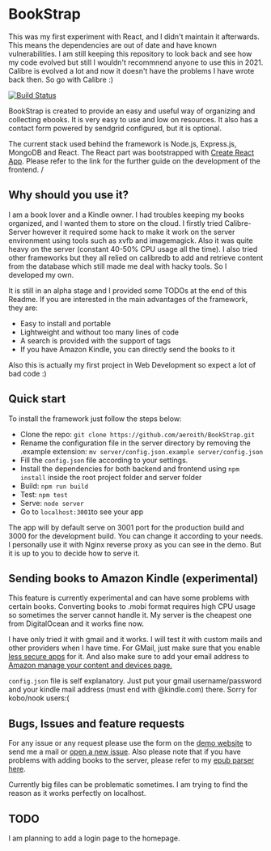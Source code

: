 # BookStrap

This was my first experiment with React, and I didn't maintain it afterwards. This means the dependencies are out of date and have known vulnerabilities. I am still keeping this repository to look back and see how my code evolved but still I wouldn't recommnend anyone to use this in 2021. Calibre is evolved a lot and now it doesn't have the problems I have wrote back then. So go with Calibre :)

[![Build Status](https://travis-ci.org/aeroith/BookStrap.svg?branch=master)](https://travis-ci.org/aeroith/BookStrap)

BookStrap is created to provide an easy and useful way of organizing and
collecting ebooks. It is very easy to use and low on resources. It also has a
contact form powered by sendgrid configured, but it is optional.

The current stack used behind the framework is Node.js, Express.js, MongoDB and
React. 
The React part was bootstrapped with [Create React App](https://github.com/facebookincubator/create-react-app).
Please refer to the link for the further guide on the development of the frontend.
/ 

## Why should you use it?

I am a book lover and a Kindle owner. I had troubles keeping my books organized, and I wanted them
to store on the cloud. I firstly tried Calibre-Server however it required some hack to make it work
on the server environment using tools such as xvfb and imagemagick. Also it was quite heavy on the server (constant 40-50% CPU usage all the time). I also tried other frameworks but they all relied on calibredb 
to add and retrieve content from the database which still made me deal with hacky tools. So I developed my
own.

It is still in an alpha stage and I provided some TODOs at the end of this Readme. If you are interested in
the main advantages of the framework, they are:

- Easy to install and portable
- Lightweight and without too many lines of code
- A search is provided with the support of tags
- If you have Amazon Kindle, you can directly send the books to it

Also this is actually my first project in Web Development so expect a lot of bad code :)  

## Quick start

To install the framework just follow the steps below:

- Clone the repo: `git clone https://github.com/aeroith/BookStrap.git`
- Rename the configuration file in the server directory by removing the .example
extension: `mv server/config.json.example server/config.json`
- Fill the `config.json` file according to your settings.
- Install the dependencies for both backend and frontend using `npm install` inside the root project folder and server folder
- Build: `npm run build`
- Test: `npm test`
- Serve: `node server`
- Go to `localhost:3001`to see your app

The app will by default serve on 3001 port for the production build and 3000 for
the development build. You can change it according to your needs. I personally use it with Nginx reverse
proxy as you can see in the demo. But it is up to you to decide how to serve it.

## Sending books to Amazon Kindle (experimental)
This feature is currently experimental and can have some problems with certain books. Converting
books to .mobi format requires high CPU usage so sometimes the server cannot handle it. My server
is the cheapest one from DigitalOcean and it works fine now. 

I have only tried it with gmail and it works. I will test it with custom
mails and other providers when I have time. For GMail, just make sure that you enable
[less secure apps](https://www.google.com/settings/security/lesssecureapps) for it. And also
make sure to add your email address to 
[Amazon manage your content and devices page.](https://www.amazon.com/mn/dcw/myx.html)

`config.json` file is self explanatory. Just put your gmail username/password and your
kindle mail address (must end with @kindle.com) there. Sorry for kobo/nook users:(


## Bugs, Issues and feature requests

For any issue or any request please use the form on the [demo website](https://bookstrap.ga/contact) to
send me a mail or [open a new issue](https://github.com/aeroith/BookStrap/issues/new). Also please note
that if you have problems with adding books to the server, please refer to my 
[epub parser here](https://github.com/aeroith/epub-metadata-parser).

Currently big files can be problematic sometimes. I am trying to find the reason as it works
perfectly on localhost.

## TODO
I am planning to add a login page to the homepage. 
